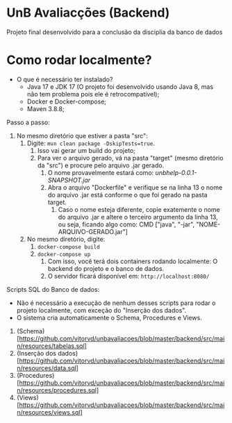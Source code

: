 # UnB Avaliacções (Backend)
Projeto final desenvolvido para a conclusão da disciplia da banco de dados

# Como rodar localmente?

- O que é necessário ter instalado?
  - Java 17 e JDK 17 (O projeto foi desenvolvido usando Java 8, mas não tem problema pois ele é retrocompatível);
  - Docker e Docker-compose;
  - Maven 3.8.8;

Passo a passo:
1. No mesmo diretório que estiver a pasta "src":
   1. Digite: `mvn clean package -DskipTests=true`. 
      1. Isso vai gerar um build do projeto;
      2. Para ver o arquivo gerado, vá na pasta "target" (mesmo diretório da "src") e procure pelo arquivo .jar gerado.
         1. O nome provavelmente estará como: *unbhelp-0.0.1-SNAPSHOT.jar*
         2. Abra o arquivo "Dockerfile" e verifique se na linha 13 o nome do arquivo .jar está conforme o que foi gerado na pasta target.
            1. Caso o nome esteja diferente, copie exatemente o nome do arquivo .jar e altere o terceiro argumento da linha 13, ou seja, ficando algo como: CMD ["java", "-jar", "NOME-ARQUIVO-GERADO.jar"]
   2. No mesmo diretório, digite:
      1. `docker-compose build`
      2. `docker-compose up`
         1. Com isso, você terá dois containers rodando localmente: O backend do projeto e o banco de dados.
         2. O servidor ficará disponível em: `http://localhost:8080/`

Scripts SQL do Banco de dados:
- Não é necessário a execução de nenhum desses scripts para rodar o projeto localmente, com exceção do "Inserção dos dados".
- O sistema cria automaticamente o Schema, Procedures e Views.
1. (Schema)[https://github.com/vitorvd/unbavaliacoes/blob/master/backend/src/main/resources/tabelas.sql]
2. (Inserção dos dados)[https://github.com/vitorvd/unbavaliacoes/blob/master/backend/src/main/resources/data.sql]
3. (Procedures)[https://github.com/vitorvd/unbavaliacoes/blob/master/backend/src/main/resources/procedures.sql]
4. (Views)[https://github.com/vitorvd/unbavaliacoes/blob/master/backend/src/main/resources/views.sql]

